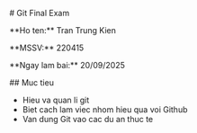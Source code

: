 \# Git Final Exam



\*\*Ho ten:\*\* Tran Trung Kien  

\*\*MSSV:\*\* 220415  

\*\*Ngay lam bai:\*\* 20/09/2025  



\## Muc tieu

* Hieu va quan li git 
* Biet cach lam viec nhom hieu qua voi Github 
* Van dung Git vao cac du an thuc te  



